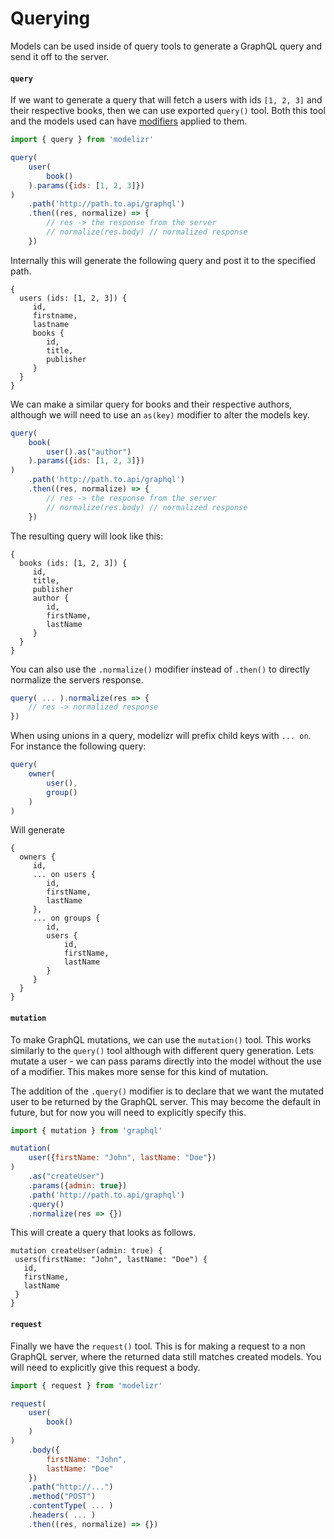 # Querying

Models can be used inside of query tools to generate a GraphQL query and send it off to the server.

#### `query`

If we want to generate a query that will fetch a users with ids `[1, 2, 3]` and their respective books, then we can use exported `query()` tool. Both this tool and the models used
can have [modifiers](docs/modifiers/README.md) applied to them.

```javascript
import { query } from 'modelizr'

query(
    user(
        book()
    ).params({ids: [1, 2, 3]})
)
    .path('http://path.to.api/graphql')
    .then((res, normalize) => {
        // res -> the response from the server
        // normalize(res.body) // normalized response
    })
```

Internally this will generate the following query and post it to the specified path.

```
{
  users (ids: [1, 2, 3]) {
     id,
     firstname,
     lastname
     books {
        id,
        title,
        publisher
     }
  }
}
```

We can make a similar query for books and their respective authors, although we will need to use an `as(key)` modifier to alter the models key.

```javascript
query(
    book(
        user().as("author")
    ).params({ids: [1, 2, 3]})
)
    .path('http://path.to.api/graphql')
    .then((res, normalize) => {
        // res -> the response from the server
        // normalize(res.body) // normalized response
    })
```
The resulting query will look like this:
```
{
  books (ids: [1, 2, 3]) {
     id,
     title,
     publisher
     author {
        id,
        firstName,
        lastName
     }
  }
}
```

You can also use the `.normalize()` modifier instead of `.then()` to directly normalize the servers response.

```javascript
query( ... ).normalize(res => {
    // res -> normalized response
})
```

When using unions in a query, modelizr will prefix child keys with `... on`. For instance the following query:

```javascript
query(
    owner(
        user(),
        group()
    )
)
```

Will generate
```
{
  owners {
     id,
     ... on users {
        id,
        firstName,
        lastName
     },
     ... on groups {
        id,
        users {
            id,
            firstName,
            lastName
        }
     }
  }
}
```

#### `mutation`

To make GraphQL mutations, we can use the `mutation()` tool. This works similarly to the `query()` tool although with different query generation. Lets mutate a user - we can pass params
directly into the model without the use of a modifier. This makes more sense for this kind of mutation.

The addition of the `.query()` modifier is to declare that we want the mutated user to be returned by the GraphQL server. This may become the default in future, but for
now you will need to explicitly specify this.

```javascript
import { mutation } from 'graphql'

mutation(
    user({firstName: "John", lastName: "Doe"})
)
    .as("createUser")
    .params({admin: true})
    .path('http://path.to.api/graphql')
    .query()
    .normalize(res => {})
```
This will create a query that looks as follows.
```
mutation createUser(admin: true) {
 users(firstName: "John", lastName: "Doe") {
   id,
   firstName,
   lastName
 }
}
```

#### `request`

Finally we have the `request()` tool. This is for making a request to a non GraphQL server, where the returned data still matches created models. You will need to explicitly
give this request a body.

```javascript
import { request } from 'modelizr'

request(
    user(
        book()
    )
)
    .body({
        firstName: "John",
        lastName: "Doe"
    })
    .path("http://...")
    .method("POST")
    .contentType( ... )
    .headers( ... )
    .then((res, normalize) => {})
```